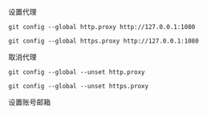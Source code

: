 设置代理  
```
git config --global http.proxy http://127.0.0.1:1080  

git config --global https.proxy http://127.0.0.1:1080  
```
取消代理
```
git config --global --unset http.proxy 

git config --global --unset https.proxy 
```
设置账号邮箱
